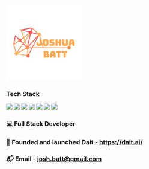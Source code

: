 
![Header](https://github.com/Josh-Batt/Josh-Batt/blob/main/Logo3.png "Header")

<!--
**Josh-Batt/Josh-Batt** is a ✨ _special_ ✨ repository because its `README.md` (this file) appears on your GitHub profile.

Here are some ideas to get you started:

- 🔭 I’m currently working on ...
- 🌱 I’m currently learning ...
- 👯 I’m looking to collaborate on ...
- 🤔 I’m looking for help with ...
- 💬 Ask me about ...
- 📫 How to reach me: ...
- 😄 Pronouns: ...
- ⚡ Fun fact: ...
-->

### Tech Stack

![](https://img.shields.io/badge/Flutter-2b83e2)     ![](https://img.shields.io/badge/Python-ffd700)     ![](https://img.shields.io/badge/JavaScript-00ff00)     ![](https://img.shields.io/badge/Firebase-ffa500)     ![](https://img.shields.io/badge/Adobe%20XD-800080)     ![](https://img.shields.io/badge/Docker-000080)     ![](https://img.shields.io/badge/Google%20Cloud%20Platform%20(GCP)-00ffff)

### 💻 Full Stack Developer

### 🚀 Founded and launched Dait - https://dait.ai/

### 📬 Email - josh.batt@gmail.com
